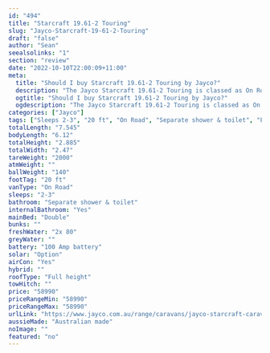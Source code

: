 ```yaml
---
id: "494"
title: "Starcraft 19.61-2 Touring"
slug: "Jayco-Starcraft-19-61-2-Touring"
draft: "false"
author: "Sean"
seealsolinks: "1"
section: "review"
date: "2022-10-10T22:00:09+11:00"
meta:
  title: "Should I buy Starcraft 19.61-2 Touring by Jayco?"
  description: "The Jayco Starcraft 19.61-2 Touring is classed as On Road, and sleeps 2-3 people. It is Australian made and comes in at 20 ft. It generally has Separate shower & toilet."
  ogtitle: "Should I buy Starcraft 19.61-2 Touring by Jayco?"
  ogdescription: "The Jayco Starcraft 19.61-2 Touring is classed as On Road, and sleeps 2-3 people. It is Australian made and comes in at 20 ft. It generally has Separate shower & toilet."
categories: ["Jayco"]
tags: ["Sleeps 2-3", "20 ft", "On Road", "Separate shower & toilet", "Full height", "50 - 60k", "Australian made"]
totalLength: "7.545"
bodyLength: "6.12"
totalHeight: "2.885"
totalWidth: "2.47"
tareWeight: "2000"
atmWeight: ""
ballWeight: "140"
footTag: "20 ft"
vanType: "On Road"
sleeps: "2-3"
bathroom: "Separate shower & toilet"
internalBathroom: "Yes"
mainBed: "Double"
bunks: ""
freshWater: "2x 80"
greyWater: ""
battery: "100 Amp battery"
solar: "Option"
airCon: "Yes"
hybrid: ""
roofType: "Full height"
towHitch: ""
price: "58990"
priceRangeMin: "58990"
priceRangeMax: "58990"
urlLink: "https://www.jayco.com.au/range/caravans/jayco-starcraft-caravan/floor-plans/touring/starcraft-1961-2sc-my22"
aussieMade: "Australian made"
noImage: ""
featured: "no"
---
```

